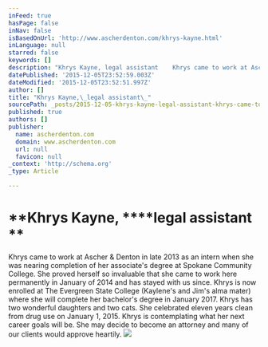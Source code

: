 ```yaml
---
inFeed: true
hasPage: false
inNav: false
isBasedOnUrl: 'http://www.ascherdenton.com/khrys-kayne.html'
inLanguage: null
starred: false
keywords: []
description: "Khrys Kayne, legal assistant    Khrys came to work at Ascher & Denton in late 2013 as an intern as she was nearing completion of her associate's degree at Spoka"
datePublished: '2015-12-05T23:52:59.003Z'
dateModified: '2015-12-05T23:52:51.997Z'
author: []
title: "Khrys Kayne,\_legal assistant\_"
sourcePath: _posts/2015-12-05-khrys-kayne-legal-assistant-khrys-came-to-work-at-ascher.md
published: true
authors: []
publisher:
  name: ascherdenton.com
  domain: www.ascherdenton.com
  url: null
  favicon: null
_context: 'http://schema.org'
_type: Article

---
```

# **Khrys Kayne, ****legal assistant **

Khrys came to work at Ascher & Denton in late 2013 as an intern when she was nearing completion of her associate's degree at Spokane Community College. She proved herself so invaluable that she came to work here permanently in January of 2014 and has stayed with us since. Khrys is now enrolled at The Evergreen State College (Kaylene's and Jim's alma mater) where she will complete her bachelor's degree in January 2017\. Khrys has two wonderful daughters and two cats. She celebrated eleven years clean from drug use on January 1, 2015\. Khrys is contemplating what her next career goals will be. She may decide to become an attorney and many of our clients would approve heartily.
![](https://the-grid-user-content.s3-us-west-2.amazonaws.com/30cd3da1-53fd-4fbe-86f3-71b2f04e645c.jpg)